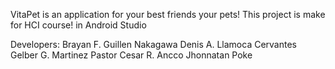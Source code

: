 VitaPet is an application for your best friends your pets! This project is make for HCI course! in Android Studio

Developers:
Brayan F. Guillen Nakagawa
Denis A. Llamoca Cervantes
Gelber G. Martinez Pastor
Cesar R. Ancco
Jhonnatan Poke
